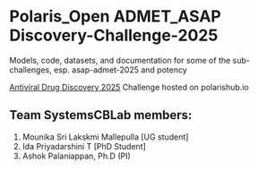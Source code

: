 # Polaris_Open ADMET_ASAP Discovery-Challenge-2025
Models, code, datasets, and documentation for some of the sub-challenges, esp. asap-admet-2025 and potency

[Antiviral Drug Discovery 2025](https://polarishub.io/competitions/asap-discovery/antiviral-drug-discovery-2025) Challenge hosted on polarishub.io

## Team SystemsCBLab members:
1. Mounika Sri Lakskmi Mallepulla [UG student]
2. Ida Priyadarshini T [PhD Student]
3. Ashok Palaniappan, Ph.D (PI)
